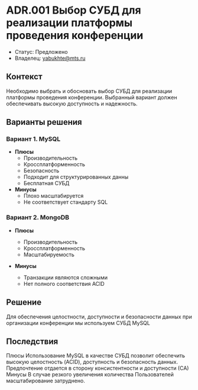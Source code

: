 # ADR.001 Выбор СУБД для реализации платформы проведения конференции
<!-- Название ADR состоит из [ADR.###] [Коротко суть принятого решения] -->

* Статус: Предложено
* Владелец: yabukhte@mts.ru

## Контекст
Необходимо выбрать и обосновать выбор СУБД для реализации платформы проведения конференции. Выбранный вариант должен обеспечивать высокую доступность и надежность.

## Варианты решения
<!-- Описание рассмотренных вариантов c их плюсами и минусами -->

### Вариант 1. МуSQL
<!-- Описание варианта 1 -->
* **Плюсы**
  * Производительность
  * Кроссплатформенность
  * Безопасность
  * Подходит для структурированных данны
  * Бесплатная СУБД
* **Минусы**
  * Плохо масштабируется
  * Не соответствует стандарту SQL

### Вариант 2. MongoDB
<!-- Описание варианта 2 -->
* **Плюсы**  
  * Производительность
  * Кроссплатформенность
  * Масштабируемость

* **Минусы**
  * Транзакции являются сложными
  * Нет полного соответствия ACID

## Решение
<!-- Описание выбранного решения. Решение должно быть сформулировано чётко ("Мы используем...", "Мы не используем", а не "Желательно.." или "Предлагается..."). 
Должна быть понятна связь между решением и проблемой, почему выбрали именно это решение из вариантов -->
Для обеспечения целостности, доступности и безопасности данных при организации конференции мы используем СУБД МуSQL
## Последствия
<!-- Положительные и отрицательные последствия (trade-offs). Арх. решения, которые потребуется принять как следствие принятого решения. Если решение содержит риски, то описано, как с ними планируют поступить (за счет чего снижать, почему принять). -->
Плюсы Использование МуSQL в качестве СУБД позволит обеспечить высокую целостность (ACID), доступность и безопасность данных. Предпочтение отдается в сторону  консистентности и доступности (СА)
Минусы  В случае  резкого увеличения количества  Пользователей масштабирование затруднено.